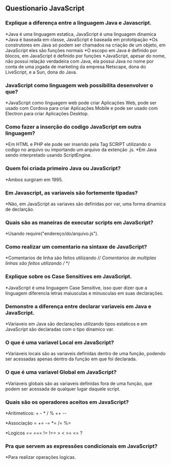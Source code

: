 ## Questionario JavaScript

### Explique a diferença entre a linguagem Java e Javascript.
  *Java é uma linguagem estatica, JavaScript é uma linguagem dinamica
  *Java é baseada em classe, JavaScript é baseada em prototipação
  *Os construtores em Java só podem ser chamados na criação de um objeto, em JavaScript eles são funções normais
  *O escopo em  Java é definido por blocos, em JavaScript é definido por funções
  *JavaScript, apesar do nome, não possui relação verdadeira com Java, ela possui Java no nome por conta de uma jogada de marketing da
  empresa Netscape, dona do LiveScript, e a Sun, dona do Java.
  
### JavaScript como linguagem web possibilita desenvolver o que?
  *JavaScript como linguagem web pode criar Aplicações Web, pode ser usado com Cordova para criar Aplicações Mobile e pode ser usado
  com Electron para criar Aplicações Desktop.

### Como fazer a inserção do codigo JavaScript em outra linguagem?
  *Em HTML e PHP ele pode ser inserido pela Tag SCRIPT utilizando o codigo no arquivo ou importando um arquivo da extenção .js.
  *Em Java sendo interpretado usando ScriptEngine.

### Quem foi criada primeiro Java ou JavaScript?
  *Ambos surgiram em 1995.

### Em Javascript, as variaveis são fortemente tipadas?
  *Não, em JavaScript as variaves são definidas por var, uma forma dinamica de declarção.

### Quais são as maneiras de executar scripts em JavaScript?
  *Usando require("endereço/do/arquivo.js").

### Como realizar um comentario na sintaxe de JavaScript?
  *Comentarios de linha são feitos utilizando //
  *Comentarios de multiplas linhas são feitos utilizando /* */

### Explique sobre os Case Sensitives em JavaScript.
  *JavaScript é uma linguagem Case Sensitive, isso quer dizer que a linguagem diferencia letras maiusculas e minusculas em suas
  declarações.

### Demonstre a diferença entre declarar variaveis em Java e JavaScript.
  *Variaveis em Java são declarações utilizando tipos estaticos e em JavaScript são declaradas com o tipo dinamico var.

### O que é uma variavel Local em JavaScript?
  *Variaveis locais são as variaveis definidas dentro de uma função, podendo ser acessadas apenas dentro da função em que foi
  declarada.

### O que é uma variavel Global em JavaScript?
  *Variaveis globais são as variaveis definidas fora de uma função, que podem ser acessada de qualquer lugar daquele script.

### Quais são os operadores aceitos em JavaScript?
  *Aritimeticos:
    +
    -
    *
    /
    %
    ++
    --
  
  *Associação
    =
    +=
    -=
    *=
    /=
    %=
    
  *Logicos
    ==
    ===
    !=
    !==
    >
    <
    >=
    <=
    ?

### Pra que servem as expressões condicionais em JavaScript?
  *Para realizar operações logicas.
